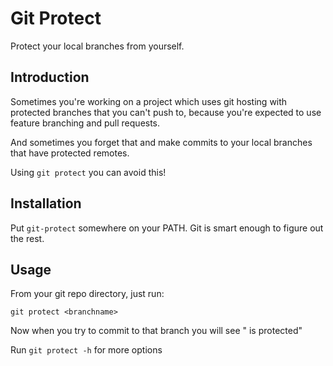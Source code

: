 Git Protect
===========

Protect your local branches from yourself.

Introduction
------------

Sometimes you're working on a project which uses git hosting with protected
branches that you can't push to, because you're expected to use feature
branching and pull requests.

And sometimes you forget that and make commits to your local branches that have
protected remotes.

Using `git protect` you can avoid this!


Installation
------------

Put `git-protect` somewhere on your PATH. Git is smart enough to figure out the
rest.


Usage
-----

From your git repo directory, just run:

```
git protect <branchname>
```

Now when you try to commit to that branch you will see "<branch> is protected"

Run `git protect -h` for more options
